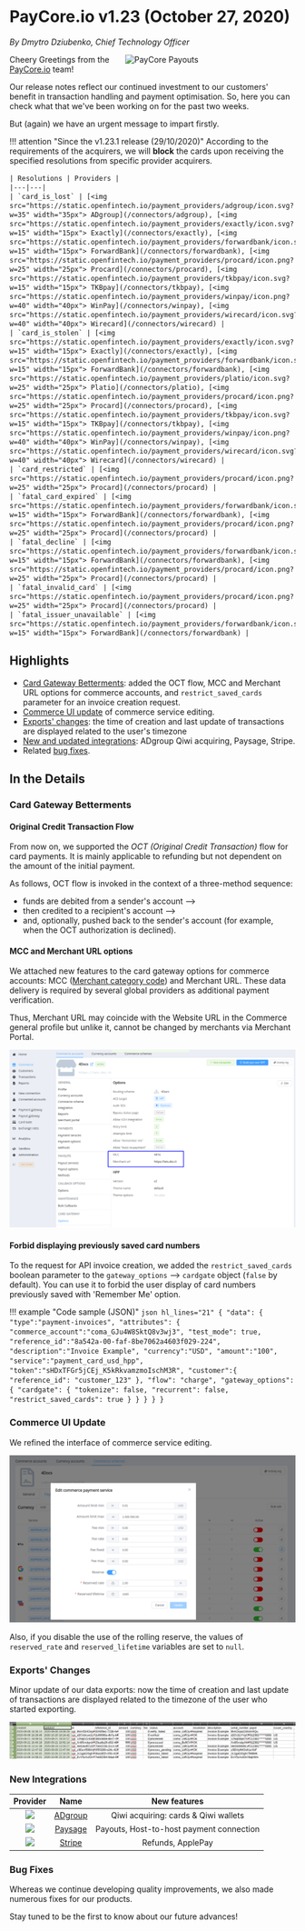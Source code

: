 # **PayCore.io v1.23 (October 27, 2020)**

*By Dmytro Dziubenko, Chief Technology Officer*

<img src="https://paycore.io/wp-content/uploads/2020/10/paycore_illustration_newstyle-08.10-770x400.png" alt="PayCore Payouts" style="width: 300px; float: right; padding-left: 5px;">

Cheery Greetings from the [PayCore.io](https://paycore.io/) team!

Our release notes reflect our continued investment to our customers' benefit in transaction handling and payment optimisation. So, here you can check what that we've been working on for the past two weeks.

But (again) we have an urgent message to impart firstly.

!!! attention "Since the v1.23.1 release (29/10/2020)"
    According to the requirements of the acquirers, we will **block** the cards upon receiving the specified resolutions from specific provider acquirers.

    | Resolutions | Providers |
    |---|---|
    | `card_is_lost` | [<img src="https://static.openfintech.io/payment_providers/adgroup/icon.svg?w=35" width="35px"> ADgroup](/connectors/adgroup), [<img src="https://static.openfintech.io/payment_providers/exactly/icon.svg?w=15" width="15px"> Exactly](/connectors/exactly), [<img src="https://static.openfintech.io/payment_providers/forwardbank/icon.svg?w=15" width="15px"> ForwardBank](/connectors/forwardbank), [<img src="https://static.openfintech.io/payment_providers/procard/icon.png?w=25" width="25px"> Procard](/connectors/procard), [<img src="https://static.openfintech.io/payment_providers/tkbpay/icon.svg?w=15" width="15px"> TKBpay](/connectors/tkbpay), [<img src="https://static.openfintech.io/payment_providers/winpay/icon.png?w=40" width="40px"> WinPay](/connectors/winpay), [<img src="https://static.openfintech.io/payment_providers/wirecard/icon.svg?w=40" width="40px"> Wirecard](/connectors/wirecard) |
    | `card_is_stolen` | [<img src="https://static.openfintech.io/payment_providers/exactly/icon.svg?w=15" width="15px"> Exactly](/connectors/exactly), [<img src="https://static.openfintech.io/payment_providers/forwardbank/icon.svg?w=15" width="15px"> ForwardBank](/connectors/forwardbank), [<img src="https://static.openfintech.io/payment_providers/platio/icon.svg?w=25" width="25px"> Platio](/connectors/platio), [<img src="https://static.openfintech.io/payment_providers/procard/icon.png?w=25" width="25px"> Procard](/connectors/procard), [<img src="https://static.openfintech.io/payment_providers/tkbpay/icon.svg?w=15" width="15px"> TKBpay](/connectors/tkbpay), [<img src="https://static.openfintech.io/payment_providers/winpay/icon.png?w=40" width="40px"> WinPay](/connectors/winpay), [<img src="https://static.openfintech.io/payment_providers/wirecard/icon.svg?w=40" width="40px"> Wirecard](/connectors/wirecard) |
    | `card_restricted` | [<img src="https://static.openfintech.io/payment_providers/procard/icon.png?w=25" width="25px"> Procard](/connectors/procard) |
    | `fatal_card_expired` | [<img src="https://static.openfintech.io/payment_providers/forwardbank/icon.svg?w=15" width="15px"> ForwardBank](/connectors/forwardbank), [<img src="https://static.openfintech.io/payment_providers/procard/icon.png?w=25" width="25px"> Procard](/connectors/procard) |
    | `fatal_decline` | [<img src="https://static.openfintech.io/payment_providers/forwardbank/icon.svg?w=15" width="15px"> ForwardBank](/connectors/forwardbank), [<img src="https://static.openfintech.io/payment_providers/procard/icon.png?w=25" width="25px"> Procard](/connectors/procard) |
    | `fatal_invalid_card` | [<img src="https://static.openfintech.io/payment_providers/procard/icon.png?w=25" width="25px"> Procard](/connectors/procard) |
    | `fatal_issuer_unavailable` | [<img src="https://static.openfintech.io/payment_providers/forwardbank/icon.svg?w=15" width="15px"> ForwardBank](/connectors/forwardbank) |

## Highlights

* [Card Gateway Betterments](#card-gateway-betterments): added the OCT flow, MCC and Merchant URL options for commerce accounts, and `restrict_saved_cards` parameter for an invoice creation request.
* [Commerce UI update](#commerce-ui-update) of commerce service editing.
* [Exports' changes](#exports-changes): the time of creation and last update of transactions are displayed related to the user's timezone
* [New and updated integrations](#new-integrations): ADgroup Qiwi acquiring, Paysage, Stripe.
* Related [bug fixes](#bug-fixes).

## In the Details

### Card Gateway Betterments

#### Original Credit Transaction Flow

From now on, we supported the *OCT (Original Credit Transaction)* flow for card payments. It is mainly applicable to refunding but not dependent on the amount of the initial payment.

As follows, OCT flow is invoked in the context of a three-method sequence:

* funds are debited from a sender's account -->
* then credited to a recipient's account -->
* and, optionally, pushed back to the sender's account (for example, when the OCT authorization is declined).

#### MCC and Merchant URL options

We attached new features to the card gateway options for commerce accounts: MCC ([Merchant category code](/getting-started/glossary/#merchant-category-code-mcc)) and Merchant URL. These data delivery is required by several global providers as additional payment verification.

Thus, Merchant URL may coincide with the Website URL in the Commerce general profile but unlike it, cannot be changed by merchants via Merchant Portal.

![MCC and Merchant URL](images/v1.23/mcc-merchant-url.png)

#### Forbid displaying previously saved card numbers

To the request for API invoice creation, we added the `restrict_saved_cards` boolean parameter to the `gateway_options` --> `cardgate` object (`false` by default). You can use it to forbid the user display of card numbers previously saved with 'Remember Me' option.

!!! example "Code sample (JSON)"
        ```json hl_lines="21"
        {
            "data": {
                "type":"payment-invoices",
                "attributes": {
                    "commerce_account":"coma_GJu4W8SktQ8v3wj3",
                    "test_mode": true,
                    "reference_id":"8a542a-00-faf-8be7062a4603f029-224",
                    "description":"Invoice Example",
                    "currency":"USD",
                    "amount":"100",
                    "service":"payment_card_usd_hpp",
                    "token":"sHDxTFGr5jCEj_K5kRkvamzmoIschM3R",
                    "customer":{
                        "reference_id": "customer_123"
                    },
                    "flow": "charge",
                    "gateway_options": {
                        "cardgate": {
                            "tokenize": false,
                            "recurrent": false,
                            "restrict_saved_cards": true
                        }
                    }
                }
            }
        }
        ```

### Commerce UI Update

We refined the interface of commerce service editing.

![Edit commerce payment service](images/v1.23/edit-commerce-service.png)

Also, if you disable the use of the rolling reserve, the values of `reserved_rate` and `reserved_lifetime` variables are set to `null`.

### Exports' Changes

Minor update of our data exports: now the time of creation and last update of transactions are displayed related to the timezone of the user who started exporting.

![Exports](images/v1.23/exports.png)

### New Integrations

| Provider | Name  | New features |
|:-:|:-:|:-:|
| <img src="https://static.openfintech.io/payment_providers/adgroup/logo.svg?w=70" width="70px">      | [ADgroup](/connectors/adgroup/)  | Qiwi acquiring: cards & Qiwi wallets |
| <img src="https://static.openfintech.io/payment_providers/paysage/logo.png?w=70" width="70px">  | [Paysage](/connectors/paysage/) | Payouts, Host-to-host payment connection |
| <img src="https://static.openfintech.io/payment_providers/stripe/logo.svg?w=60" width="60px"> | [Stripe](/connectors/stripe/) | Refunds, ApplePay |

### Bug Fixes

Whereas we continue developing quality improvements, we also made numerous fixes for our products.

Stay tuned to be the first to know about our future advances!
